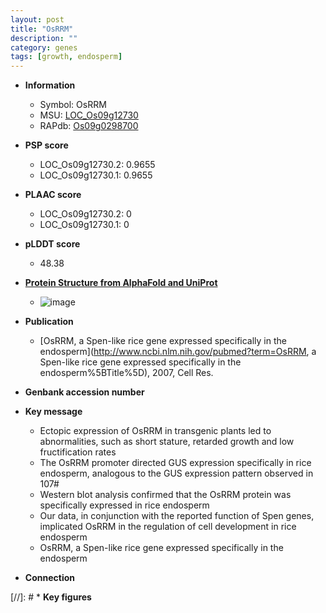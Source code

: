 ```yaml
---
layout: post
title: "OsRRM"
description: ""
category: genes
tags: [growth, endosperm]
---
```


* **Information**  
    + Symbol: OsRRM  
    + MSU: [LOC_Os09g12730](http://rice.plantbiology.msu.edu/cgi-bin/ORF_infopage.cgi?orf=LOC_Os09g12730)  
    + RAPdb: [Os09g0298700](http://rapdb.dna.affrc.go.jp/viewer/gbrowse_details/irgsp1?name=Os09g0298700)  

* **PSP score**  
    + LOC_Os09g12730.2: 0.9655 
    + LOC_Os09g12730.1: 0.9655 

* **PLAAC score**  
    + LOC_Os09g12730.2: 0 
    + LOC_Os09g12730.1: 0 

* **pLDDT score**
    + 48.38

* **[Protein Structure from AlphaFold and UniProt](https://www.uniprot.org/uniprotkb/Q0J2U0/entry#structure)**
    + ![image](https://ricepsp.github.io/images/Q0/AF-Q0J2U0-F1.png)

* **Publication**  
    + [OsRRM, a Spen-like rice gene expressed specifically in the endosperm](http://www.ncbi.nlm.nih.gov/pubmed?term=OsRRM, a Spen-like rice gene expressed specifically in the endosperm%5BTitle%5D), 2007, Cell Res.

* **Genbank accession number**  

* **Key message**  
    + Ectopic expression of OsRRM in transgenic plants led to abnormalities, such as short stature, retarded growth and low fructification rates
    + The OsRRM promoter directed GUS expression specifically in rice endosperm, analogous to the GUS expression pattern observed in 107#
    + Western blot analysis confirmed that the OsRRM protein was specifically expressed in rice endosperm
    + Our data, in conjunction with the reported function of Spen genes, implicated OsRRM in the regulation of cell development in rice endosperm
    + OsRRM, a Spen-like rice gene expressed specifically in the endosperm

* **Connection**  

[//]: # * **Key figures**  


